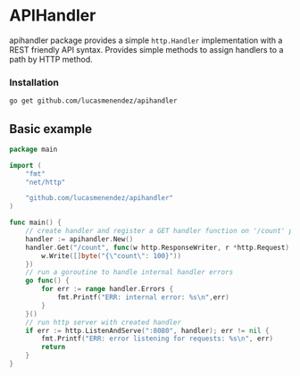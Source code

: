 # APIHandler

apihandler package provides a simple `http.Handler` implementation with a REST friendly API syntax. Provides simple methods to assign handlers to a path by HTTP method.

### Installation
```sh
go get github.com/lucasmenendez/apihandler
```

## Basic example
```go 
package main

import (
    "fmt"
    "net/http"

    "github.com/lucasmenendez/apihandler"
)

func main() {
    // create handler and register a GET handler function on '/count' path
    handler := apihandler.New()
    handler.Get("/count", func(w http.ResponseWriter, r *http.Request) {
        w.Write([]byte("{\"count\": 100}"))
    })
    // run a goroutine to handle internal handler errors
    go func() {
        for err := range handler.Errors {
            fmt.Printf("ERR: internal error: %s\n",err)
        }
    }()
    // run http server with created handler
    if err := http.ListenAndServe(":8080", handler); err != nil {
        fmt.Printf("ERR: error listening for requests: %s\n", err)
        return
    }
}

```
